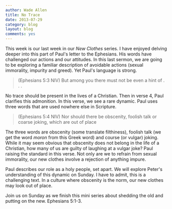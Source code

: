 ```yaml
---
author: Wade Allen
title: No Trace
date: 2013-07-29
category: blog
layout: blog
comments: yes
---
```


This week is our last week in our *New Clothes* series. I have enjoyed delving deeper into this part of Paul's letter to the Ephesians. His words have challenged our actions and our attitudes. In this last sermon, we are going to be exploring a familiar description of avoidable actions (sexual immorality, impurity and greed). Yet Paul's language is strong. 

>(Ephesians 5:3 NIV) But among you there must not be even a hint of . . .

No trace should be present in the lives of a Christian. Then in verse 4, Paul clarifies this admonition. In this verse, we see a rare dynamic. Paul uses three words that are used nowhere else in Scripture. 

>(Ephesians 5:4 NIV) Nor should there be obscenity, foolish talk or coarse joking, which are out of place

The three words are obscenity (some translate filthiness), foolish talk (we get the word *moron* from this Greek word) and course (or vulgar) joking. While it may seem obvious that obscenity does not belong in the life of a Christian, how many of us are guilty of laughing at a vulgar joke? Paul raising the standard in this verse. Not only are we to refrain from sexual immorality, our new clothes involve a rejection of anything impure. 

Paul describes our role as a holy people, set apart. We will explore Peter's understanding of this dynamic on Sunday. I have to admit, this is a challenging text. In a culture where obscenity is the norm, our new clothes may look out of place. 

Join us on Sunday as we finish this mini series about shedding the old and putting on the new. Ephesians 5:1-3.
